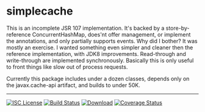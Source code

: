 # simplecache
This is an incomplete JSR 107 implementation. It's backed by a store-by-reference ConcurrentHashMap, does'nt offer
management, or implement the annotations, and only partially supports events. Why did I bother? It was mostly an exercise.
I wanted something even simpler and cleaner then the reference implementation, with JDK8 improvements. Read-through and
write-through are implemented synchronously. Basically this is only useful to front things like slow out of process requests.

Currently this package includes under a dozen classes, depends only on the javax.cache-api artifact,
and builds to under 50K.

-----
[![ISC License](http://shields-nwillc.rhcloud.com/shield/tldrlegal?package=ISC)](http://shields-nwillc.rhcloud.com/homepage/tldrlegal?package=ISC)
[![Build Status](http://shields-nwillc.rhcloud.com/shield/travis-ci?path=nwillc&package=simplecache)](http://shields-nwillc.rhcloud.com/homepage/travis-ci?path=nwillc&package=simplecache)
[![Download](http://shields-nwillc.rhcloud.com/shield/jcenter?path=nwillc&package=simplecache)](http://shields-nwillc.rhcloud.com/homepage/jcenter?group=com.github.nwillc&package=simplecache&path=nwillc/maven/simplecache)
[![Coverage Status](http://shields-nwillc.rhcloud.com/shield/codecov?path=github/nwillc&package=simplecache)](http://shields-nwillc.rhcloud.com/homepage/codecov?path=github/nwillc&package=simplecache)






